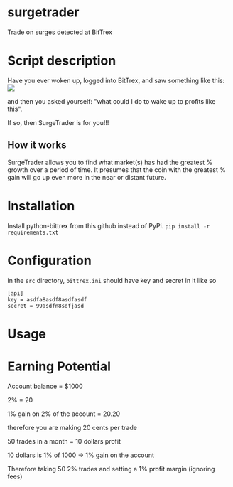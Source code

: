 # surgetrader
Trade on surges detected at BitTrex

# Script description

Have you ever woken up, logged into BitTrex,  and saw something like this:
![](https://i.imgur.com/OHvlAAM.png)

and then you asked yourself: "what could I do to wake up to profits like this".

If so, then SurgeTrader is for you!!!

## How it works

SurgeTrader allows you to find what market(s) has had the greatest % growth over a period of time. It presumes that the coin with the greatest % gain will go up even more in the near or distant future.

# Installation

Install python-bittrex from this github instead of PyPi.
`pip install -r requirements.txt`

# Configuration

in the `src` directory, `bittrex.ini` should have key and secret in it like so

    [api]
    key = asdfa8asdf8asdfasdf
    secret = 99asdfn8sdfjasd

# Usage

# Earning Potential

Account balance = $1000

2% = 20

1% gain on 2% of the account = 20.20

therefore you are making 20 cents per trade

50 trades in a month = 10 dollars profit

10 dollars is 1% of 1000 -> 1% gain on the account

Therefore taking 50 2% trades and setting a 1% profit margin (ignoring fees)
